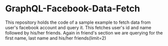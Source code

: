 # GraphQL-Facebook-Data-Fetch

This repository holds the code of a sample example to fetch data from user's facebook account and query it.
This fetches user's id and name followed by his/her friends. Again in friend's section we are querying for the first name, last name and his/her friends(limit=2)
